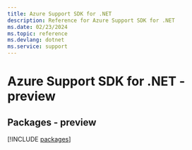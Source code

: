 ```yaml
---
title: Azure Support SDK for .NET
description: Reference for Azure Support SDK for .NET
ms.date: 02/23/2024
ms.topic: reference
ms.devlang: dotnet
ms.service: support
---
```

# Azure Support SDK for .NET - preview
## Packages - preview
[!INCLUDE [packages](support-index.md)]